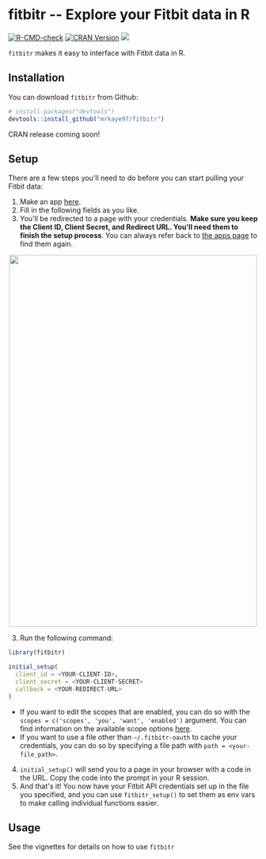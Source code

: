 fitbitr -- Explore your Fitbit data in R
=======

<!-- badges: start -->
[![R-CMD-check](https://github.com/mrkaye97/fitbitr/workflows/R-CMD-check/badge.svg)](https://github.com/mrkaye97/fitbitr/actions)
[![CRAN Version](http://www.r-pkg.org/badges/version/fitbitr)](http://cran.rstudio.com/web/packages/fitbitr) ![](http://cranlogs.r-pkg.org/badges/grand-total/fitbitr)
<!-- badges: end -->

`fitbitr` makes it easy to interface with Fitbit data in R.

Installation
------------

You can download `fitbitr` from Github:

``` r
# install.packages("devtools")
devtools::install_github("mrkaye97/fitbitr")
```

CRAN release coming soon!


Setup
------------

There are a few steps you'll need to do before you can start pulling your Fitbit data:

1. Make an app [here](https://dev.fitbit.com/apps/new).
2. Fill in the following fields as you like. 
3. You'll be redirected to a page with your credentials. **Make sure you keep the Client ID, Client Secret, and Redirect URL. You'll need them to finish the setup process**. You can always refer back to [the apps page](https://dev.fitbit.com/apps) to find them again.

<p align="center">
<img src="https://github.com/mrkaye97/fitbitr/blob/master/inst/app_seup.png" width="500" height="750">
</p>

3. Run the following command:

```r
library(fitbitr)

initial_setup(
  client_id = <YOUR-CLIENT-ID>,
  client_secret = <YOUR-CLIENT-SECRET>
  callback = <YOUR-REDIRECT-URL>
)
```

* If you want to edit the scopes that are enabled, you can do so with the `scopes = c('scopes', 'you', 'want', 'enabled')` argument. You can find information on the available scope options [here](https://dev.fitbit.com/build/reference/web-api/oauth2/#scope).
* If you want to use a file other than `~/.fitbitr-oauth` to cache your credentials, you can do so by specifying a file path with `path = <your-file_path>`.

4. `initial_setup()` will send you to a page in your browser with a code in the URL. Copy the code into the prompt in your R session.
5. And that's it! You now have your Fitbit API credentials set up in the file you specified, and you can use `fitbitr_setup()` to set them as env vars to make calling individual functions easier.

Usage
------------

See the vignettes for details on how to use `fitbitr`
